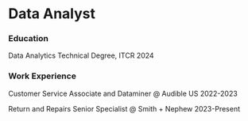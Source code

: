 # Data Analyst

### Education 
Data Analytics Technical Degree, ITCR 2024

### Work Experience 
Customer Service Associate and Dataminer @ Audible US 2022-2023

Return and Repairs Senior Specialist @ Smith + Nephew 2023-Present  

